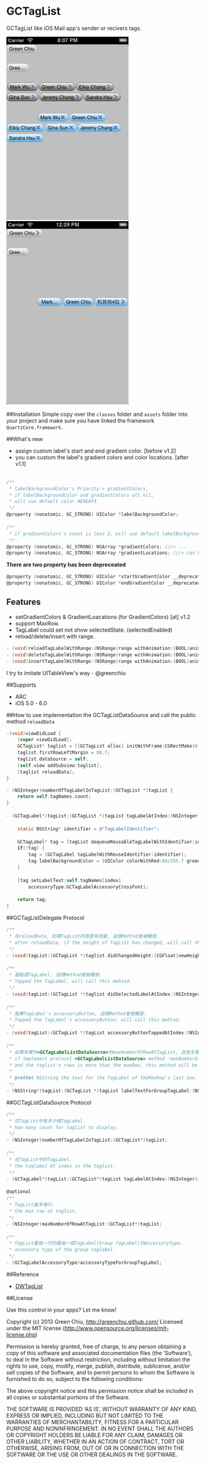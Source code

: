 GCTagList
=========

GCTagList like iOS Mail app's sender or recivers tags.

![](Screenshot.png) 
![](Screenshot2.png)

##Installation
Simple copy over the `classes` folder and `assets` folder into your project and make sure you have linked the framework `QuartzCore.framework`.

##What's new

* assign custom label's start and end gradient color. [before v1.2]
* you can custom the label's gradient colors and color locations. [after v1.1]

```Objective-C

/**
 * labelBackgroundColor's Priority > gradientColors,
 * if labelBackgroundColor and gradientColors all nil, 
 * will use default color #E0EAF4
 */
@property (nonatomic, GC_STRONG) UIColor *labelBackgroundColor;

/**
 * if gradientColors's count is less 2, will use default labelBackgroundColor;
 */
@property (nonatomic, GC_STRONG) NSArray *gradientColors; ///< ...
@property (nonatomic, GC_STRONG) NSArray *gradientLocations; ///< can be nil …

```

__There are two property has been depreceated__

```Objective-C
@property (nonatomic, GC_STRONG) UIColor *startGradientColor __deprecated;
@property (nonatomic, GC_STRONG) UIColor *endGradientColor __deprecated;

```

## Features

* setGradientColors & GradientLoacations (for GradientColors) [at] v1.2
* support MaxRow.
* TagLabel could set not show selectedState. (selectedEnabled)
* reload/delete/insert with range.


```Objective-C   
- (void)reloadTagLabelWithRange:(NSRange)range withAnimation:(BOOL)animated;
- (void)deleteTagLabelWithRange:(NSRange)range withAnimation:(BOOL)animated;
- (void)insertTagLabelWithRange:(NSRange)range withAnimation:(BOOL)animated;
```

I try to imitate UITableView's way - @greenchiu

##Supports

* ARC
* iOS 5.0 - 6.0

##How to use
implementation the GCTagListDataSource and call the public method `reloadData`  

```Objective-C   
-(void)viewDidLoad {
	[super viewDidLoad];
	GCTagList* taglist = [[GCTagList alloc] initWithFrame:CGRectMake(0, 180, 320, 200)];
    taglist.firstRowLeftMargin = 80.f;
    taglist.dataSource = self;
    [self.view addSubview:taglist];
    [taglist reloadData];
}
```

```Objective-C   
- (NSInteger)numberOfTagLabelInTagList:(GCTagList *)tagList {
    return self.tagNames.count;
}

- (GCTagLabel*)tagList:(GCTagList *)tagList tagLabelAtIndex:(NSInteger)index {
    
    static NSString* identifier = @"TagLabelIdentifier";
    
    GCTagLabel* tag = [tagList dequeueReusableTagLabelWithIdentifier:identifier];
    if(!tag) {
        tag = [GCTagLabel tagLabelWithReuseIdentifier:identifier];
        tag.labelBackgroundColor = [UIColor colorWithRed:84/255.f green:164/255.f blue:222/255.f alpha:1.f];
    }
    
    [tag setLabelText:self.tagNames[index]
        accessoryType:GCTagLabelAccessoryCrossFont];
    
    return tag;
}
```


##GCTagListDelegate Protocol

```Objective-C   
/**
 * 在reloadData, 如果TagList的高度有改變, 這個Mehtod會被觸發.
 * after reloadData, if the height of TagList has changed, will call this method.
 */
- (void)tagList:(GCTagList *)taglist didChangedHeight:(CGFloat)newHeight;

/**
 * 當點選TagLabel, 這個Method會被觸發.
 * Tapped the TagLabel, will call this mehtod.
 */
- (void)tagList:(GCTagList *)taglist didSelectedLabelAtIndex:(NSInteger)index;

/**
 * 點擊TagLabel's accessoryButton, 這個Method會被觸發.
 * Tapped the TagLabel's accessoryButton, will call this mehtod.
 */
- (void)tagList:(GCTagList *)tagList accessoryButtonTappedAtIndex:(NSInteger)index;

/**
 * 如果有實作<GCTagLabelListDataSource>的maxNumberOfRowAtTagList, 且發生需省略後續的TagLabel時會被觸發.
 * if implement protocol <GCTagLabelListDataSource> method 'maxNumberOfRowAtTagList' 
 * and the taglist's rows is more than the maxRow, this method will be call.
 * 
 * @retVal NSString the text for the TagLabel of theMaxRow's last one.
 */
- (NSString*)tagList:(GCTagList *)tagList labelTextForGroupTagLabel:(NSInteger)interruptIndex;
```

##GCTagListDataSource Protocol
```Objective-C   
/**
 * 在TagList中有多少個TagLabel.
 * how many count for taglist to display.
 */
- (NSInteger)numberOfTagLabelInTagList:(GCTagList*)tagList;

/**
 * 在TagList中的TagLabel.
 * the taglabel At index in the taglist.
 */
- (GCTagLabel*)tagList:(GCTagList*)tagList tagLabelAtIndex:(NSInteger)index;

@optional
/**
 * TagList最多幾行.
 * the max row at taglist.
 */
- (NSInteger)maxNumberOfRowAtTagList:(GCTagList*)tagList;

/**
 * TagList最後一行的最後一個TagLabel(Group TagLabel)的AccessoryType.
 * accessory type of the group taglabel.
 */
- (GCTagLabelAccessoryType)accessoryTypeForGroupTagLabel;
```

##Reference

* [DWTagList](https://github.com/domness/DWTagList)

##License

Use this control in your apps? Let me know!

Copyright (c) 2013 Green Chiu, http://greenchiu.github.com/ Licensed under the MIT license (http://www.opensource.org/licenses/mit-license.php)

Permission is hereby granted, free of charge, to any person obtaining a copy of this software and associated documentation files (the ‘Software’), to deal in the Software without restriction, including without limitation the rights to use, copy, modify, merge, publish, distribute, sublicense, and/or sell copies of the Software, and to permit persons to whom the Software is furnished to do so, subject to the following conditions:

The above copyright notice and this permission notice shall be included in all copies or substantial portions of the Software.

THE SOFTWARE IS PROVIDED ‘AS IS’, WITHOUT WARRANTY OF ANY KIND, EXPRESS OR IMPLIED, INCLUDING BUT NOT LIMITED TO THE WARRANTIES OF MERCHANTABILITY, FITNESS FOR A PARTICULAR PURPOSE AND NONINFRINGEMENT. IN NO EVENT SHALL THE AUTHORS OR COPYRIGHT HOLDERS BE LIABLE FOR ANY CLAIM, DAMAGES OR OTHER LIABILITY, WHETHER IN AN ACTION OF CONTRACT, TORT OR OTHERWISE, ARISING FROM, OUT OF OR IN CONNECTION WITH THE SOFTWARE OR THE USE OR OTHER DEALINGS IN THE SOFTWARE.
